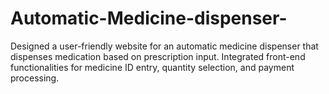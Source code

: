 # Automatic-Medicine-dispenser-
Designed a user-friendly website for an automatic medicine dispenser that dispenses medication based on prescription input. Integrated front-end functionalities for medicine ID entry, quantity selection, and payment processing.
